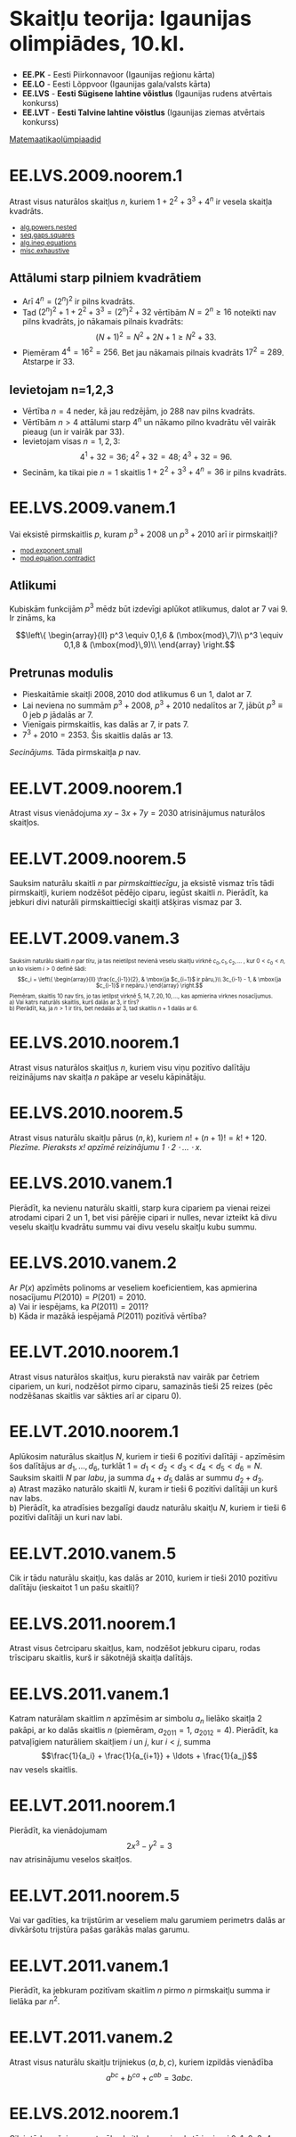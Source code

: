 # &nbsp;

<h1 style="font-size:28pt">Skaitļu teorija: Igaunijas olimpiādes, 10.kl.</h1>

* **EE.PK** - Eesti Piirkonnavoor (Igaunijas reģionu kārta)
* **EE.LO** - Eesti Lõppvoor (Igaunijas gala/valsts kārta)
* <blue>**EE.LVS** - **Eesti Sügisene lahtine võistlus** (Igaunijas rudens atvērtais konkurss)</blue>
* <blue>**EE.LVT** - **Eesti Talvine lahtine võistlus** (Igaunijas ziemas atvērtais konkurss)</blue>

[Matemaatikaolümpiaadid ](http://www.math.olympiaadid.ut.ee/html/index.php)




# <lo-sample/> EE.LVS.2009.noorem.1

Atrast visus naturālos skaitļus $n$, kuriem 
$1 + 2^2 + 3^3 + 4^n$
ir vesela skaitļa kvadrāts.

<!--
Найти все положительные целые числа $n$, при которых 
$1 + 2^2 + 3^3 + 4^n$
является квадратом некоторого целого числа.
-->

<small>

* [alg.powers.nested](#)
* [seq.gaps.squares](#)
* [alg.ineq.equations](#)
* [misc.exhaustive](#)

</small>

## Attālumi starp pilniem kvadrātiem

* Arī $4^n = (2^n)^2$ ir pilns kvadrāts. 
* Tad $(2^n)^2 + 1 + 2^2 + 3^3 = (2^n)^2 +32$ vērtībām
$N = 2^n \geq 16$ noteikti nav pilns kvadrāts, jo nākamais
pilnais kvadrāts:
$$(N+1)^2 = N^2 + 2N+ 1 \geq N^2 + 33.$$
* Piemēram $4^4 = 16^2 = 256$. Bet jau nākamais 
pilnais kvadrāts $17^2 = 289$. Atstarpe ir $33$. 

## Ievietojam n=1,2,3

* Vērtība $n=4$ neder, kā jau redzējām, jo $288$ nav pilns kvadrāts.
* Vērtībām $n>4$ attālumi starp $4^n$ un nākamo pilno kvadrātu 
vēl vairāk pieaug (un ir vairāk par $33$). 
* Ievietojam visas $n=1,2,3$:
$$4^1 + 32 = 36;\;4^2 + 32 = 48;\;4^3 + 32 = 96.$$
* Secinām, ka tikai pie $n=1$ skaitlis $1 + 2^2 + 3^3 + 4^n = 36$ 
ir pilns kvadrāts.




# <lo-sample/> EE.LVS.2009.vanem.1

Vai eksistē pirmskaitlis $p$, kuram
$p^3 + 2008$ un $p^3 + 2010$ arī
ir pirmskaitļi?

<!--
Найдётся ли простое число $p$, при котором 
$p^3 + 2008$ и $p^3 + 2010$ также
являются простыми числами?
-->

<small>

* [mod.exponent.small](#)
* [mod.equation.contradict](#)

</small>

## Atlikumi

Kubiskām funkcijām $p^3$ mēdz būt izdevīgi aplūkot 
atlikumus, dalot ar $7$ vai $9$. Ir zināms, ka 

$$\left\{ \begin{array}{ll}
p^3 \equiv 0,1,6 & (\mbox{mod}\,7)\\
p^3 \equiv 0,1,8 & (\mbox{mod}\,9)\\
\end{array} \right.$$

## Pretrunas modulis

* Pieskaitāmie skaitļi $2008, 2010$ dod atlikumus $6$ un $1$, 
dalot ar $7$. 
* Lai neviena no summām $p^3 + 2008$, $p^3 + 2010$ nedalītos ar $7$, 
jābūt $p^3 \equiv 0$ jeb $p$ jādalās ar $7$. 
* Vienīgais pirmskaitlis, kas dalās ar $7$, ir pats $7$. 
* $7^3 + 2010 = 2353$. Šis skaitlis dalās ar $13$. 

*Secinājums.* Tāda pirmskaitļa $p$ nav.



# <lo-sample/> EE.LVT.2009.noorem.1

Atrast visus vienādojuma $xy-3x+7y = 2030$ atrisinājumus 
naturālos skaitļos.

<!--
Найти все решения уравнения $xy-3x+7y = 2030$ в положительных целых
числах.
-->



# <lo-sample/> EE.LVT.2009.noorem.5

Sauksim naturālu skaitli $n$ par *pirmskaittiecīgu*, ja 
eksistē vismaz trīs tādi pirmskaitļi, kuriem nodzēšot pēdējo 
ciparu, iegūst skaitli $n$. Pierādīt, ka jebkuri 
divi naturāli pirmskaittiecīgi skaitļi atšķiras vismaz par $3$. 

<!--
Назовём положительное целое число n простолюбивым, если найдутся
по крайней мере три таких простых числа, при стирании последней 
цифры которых получается число n. Доказать, что любые два простолюбивых
положительных целых числа различаются по крайней мере на $3$.
-->


# <lo-sample/> EE.LVT.2009.vanem.3

<div style="font-size:70%">

Sauksim naturālu skaitli $n$ par *tīru*, ja tas neietilpst nevienā
veselu skaitļu virknē
$c_0, c_1, c_2, \ldots$ , kur $0 < c_0 < n$,
un ko visiem $i > 0$ definē šādi:
$$c_i = \left\{
\begin{array}{ll}
\frac{c_{i-1}}{2}, & \mbox{ja $c_{i−1}$ ir pāru,}\\
3c_{i-1} - 1, & \mbox{ja $c_{i-1}$ ir nepāru.}
\end{array} \right.$$
Piemēram, skaitlis $10$ nav tīrs, jo tas ietilpst virknē 
$5, 14, 7, 20, 10, \ldots$, kas apmierina virknes nosacījumus.  
a) Vai katrs naturāls skaitlis, kurš dalās ar $3$, ir tīrs?  
b) Pierādīt, ka, ja $n > 1$ ir tīrs, bet nedalās ar $3$, tad
skaitlis $n + 1$ dalās ar $6$.

</div>

<!--
Назовём положительное целое число $n$ чистым, если оно не содержится
ни в какой последовательности целых чисел 
$c_0, c_1, c_2, \ldots$ , где $0 < c_0 < n$,
и при каждом $i > 0$
$$c_i = \left\{ 
\begin{array}{ll}
\frac{c_{i-1}}{2}, & \mbox{если $c_{i−1}$ чётно,} \\
$3c_{i-1} - 1, & \mbox{если $c_{i-1}$ нечётно.}
\end{array} \right.$$
Например, число $10$ не является чистым, так как оно содержится в последовательности 
$5, 14, 7, 20, 10, \ldots$, удовлетворяющей условиям задачи.  
а) Является ли каждое делящееся на $3$ положительное целое число чистым?  
б) Доказать, что если целое число $n > 1$ чистое, но не делится на $3$, то
число $n + 1$ делится на $6$.
-->






## 





# <lo-sample/> EE.LVS.2010.noorem.1

Atrast visus naturālos skaitļus $n$, kuriem 
visu viņu pozitīvo dalītāju reizinājums nav skaitļa $n$
pakāpe ar veselu kāpinātāju. 

<!--
Найти все положительные целые числа $n$, 
произведение всех положительных делителей которых не 
является степенью числа $n$ с целочисленным
показателем.
-->


# <lo-sample/> EE.LVS.2010.noorem.5

Atrast visus naturālu skaitļu pārus $(n,k)$, kuriem
$n! + (n + 1)! = k! + 120$.  
*Piezīme. Pieraksts $x!$ apzīmē reizinājumu $1 \cdot 2 \cdot \ldots \cdot x$.*

<!--
Найти все пары положительных целых чисел $(n, k)$, при которых
$n! + (n + 1)! = k! + 120$.  
Замечание. Запись $x!$ обозначает произведение $1 \cdot 2 \cdot \ldots \cdot x$.
-->



# <lo-sample/> EE.LVS.2010.vanem.1

Pierādīt, ka nevienu naturālu skaitli, starp kura cipariem pa 
vienai reizei atrodami cipari $2$ un $1$, bet visi pārējie cipari ir
nulles, nevar izteikt kā divu veselu skaitļu kvadrātu summu 
vai divu veselu skaitļu kubu summu. 

<!--
Доказать, что ни одно натуральное число, среди цифр которого 
встречаются по одному разу $2$ и $1$, а остальные все цифры нули, 
нельзя представить в виду суммы квадратов или суммы кубов двух целых чисел.
-->




# <lo-sample/> EE.LVS.2010.vanem.2

Ar $P(x)$ apzīmēts polinoms ar veseliem koeficientiem, 
kas apmierina nosacījumu $P(2010) = P(201) = 2010$.  
a) Vai ir iespējams, ka $P(2011) = 2011$?  
b) Kāda ir mazākā iespējamā $P(2011)$ pozitīvā vērtība?

<!--
Пусть $P(x)$ –– многочлен с целочисленными коэффициентами, 
удовлетворяющий условию $P(2010) = P(201) = 2010$.  
а) Возможно ли, что $P(2011) = 2011$?  
б) Каково наименьшее возможное положительное значение $P(2011)$?
-->



# <lo-sample/> EE.LVT.2010.noorem.1

Atrast visus naturālos skaitļus, kuru pierakstā nav vairāk par četriem
cipariem, un kuri, nodzēšot pirmo ciparu, samazinās tieši $25$ reizes
(pēc nodzēšanas skaitlis var sākties arī ar ciparu $0$). 


<!--
Найти все не более чем четырёхзначные положительные целые числа, 
которые при стирании первой цифры уменьшаются ровно в 25 раз 
(оставшееся число может начинаться и на цифру 0).
-->



# <lo-sample/> EE.LVT.2010.noorem.1

Aplūkosim naturālus skaitļus $N$, kuriem ir tieši $6$ 
pozitīvi dalītāji - apzīmēsim šos dalītājus ar 
$d_1,\ldots,d_6$, turklāt
$1 = d_1 <d_2 <d_3 <d_4 <d_5 <d_6 = N$. 
Sauksim skaitli $N$ par *labu*, ja summa
$d_4 + d_5$ dalās ar summu $d_2 + d_3$.  
a) Atrast mazāko naturālo skaitli $N$, kuram ir tieši
$6$ pozitīvi dalītāji un kurš nav labs.  
b) Pierādīt, ka atradīsies bezgalīgi daudz naturālu skaitļu
$N$, kuriem ir tieši $6$ pozitīvi dalītāji un kuri nav labi.

<!--
Рассмотрим положительные целые числа $N$, у которых ровно 
$6$ положительных делителей − обозначим эти делители через 
$d_1,\ldots,d_6$, причём
$1 = d_1 <d_2 <d_3 <d_4 <d_5 <d_6 = N$. 
Назовём число $N$ хорошим, если сумма
$d_4 + d_5$ делится на сумму $d_2 + d_3$.  
а) Найти наименьшее положительное целое число $N$, у которого ровно
$6$ положительных делителей и которое не является хорошим.  
б) Доказать, что найдётся бесконечно много положительных 
целых чисел $N$, у которых ровно $6$ положительных делителей и которые не
являются хорошими.
-->




# <lo-sample/> EE.LVT.2010.vanem.5

Cik ir tādu naturālu skaitļu, kas dalās ar $2010$, kuriem ir 
tieši $2010$ pozitīvu dalītāju (ieskaitot $1$ un pašu skaitli)? 

<!--
Сколько найдётся таких положительных целых чисел, делящихся на $2010$,
у которых ровно $2010$ положительных делителей (включая $1$ и само это
число)?
-->






# <lo-sample/> EE.LVS.2011.noorem.1

Atrast visus četrciparu skaitļus, kam, nodzēšot
jebkuru ciparu, rodas trīsciparu skaitlis, kurš ir 
sākotnējā skaitļa dalītājs. 

<!--
Найти все четырёхзначные числа, при стирании любой 
цифры которых получается трёхзначное число, 
являющееся делителем изначального числа.
-->



# <lo-sample/> EE.LVS.2011.vanem.1

Katram naturālam skaitlim $n$ apzīmēsim ar simbolu 
$a_n$ lielāko skaitļa $2$ pakāpi, ar ko dalās skaitlis $n$
(piemēram, $a_{2011} = 1$,
$a_{2012} = 4$). Pierādīt, ka patvaļīgiem naturāliem skaitļiem
$i$ un $j$, kur $i < j$, summa
$$\frac{1}{a_i} + \frac{1}{a_{i+1}} + \ldots + \frac{1}{a_j}$$
nav vesels skaitlis.

<!--
Для каждого положительного числа $n$ обозначим символом 
$a_n$ наибольшую степень числа $2$, на которую делится 
число $n$ (например, $a_{2011} = 1$,
$a_{2012} = 4$). Доказать, что для произвольных положительных 
целых чисел $i$ и $j$ , где $i < j$, сумма
$$\frac{1}{a_i} + \frac{1}{a_{i+1}} + \ldots + \frac{1}{a_j}$$
не является целым числом.
-->



# <lo-sample/> EE.LVT.2011.noorem.1

Pierādīt, ka vienādojumam
$$2x^3 − y^2 = 3$$
nav atrisinājumu veselos skaitļos.

<!--
Доказать, что уравнение
$$2x^3 − y^2 = 3$$
не имеет целочисленных решений.
-->



# <lo-sample/> EE.LVT.2011.noorem.5

Vai var gadīties, ka trijstūrim ar veseliem malu garumiem
perimetrs dalās ar divkāršotu trijstūra pašas garākās malas garumu. 

<!--
Может ли быть так, что периметр треугольника 
с целочисленными длинами сторон делится на удвоенную длину 
самой длинной стороны этого треугольника?
-->



# <lo-sample/> EE.LVT.2011.vanem.1

Pierādīt, ka jebkuram pozitīvam skaitlim $n$ pirmo $n$ 
pirmskaitļu summa ir lielāka par $n^2$. 

<!--
Доказать, что при любом положительном целом числе n сумма первых n
простых чисел больше, чем n^2.
-->



# <lo-sample/> EE.LVT.2011.vanem.2

Atrast visus naturālu skaitļu trijniekus $(a,b,c)$, 
kuriem izpildās vienādība
$$a^{bc} + b^{ca} + c^{ab} = 3abc.$$

<!--
Найти все тройки положительных целых чисел $(a,b,c)$, 
при которых выполняется равенство
$$a^{bc} + b^{ca} + c^{ab} = 3abc.$$
-->





# <lo-sample/> EE.LVS.2012.noorem.1

Cik ir tādu sešciparu naturālu skaitļu, kuru pierakstā ir 
cipari $0$, $1$, $2$, $3$, $4$ un $5$ katrs vienu reizi un 
kuri dalās ar katru savu ciparu, kas nav nulle.

<!--
Сколько всего таких шестизначных натуральных чисел, в записи которых
присутствуют цифры 0, 1, 2, 3, 4 и 5 каждая по одному разу, и которые
делятся на каждую свою цифру, отличную от нуля?
-->



# <lo-sample/> EE.LVS.2012.noorem.2

No nulles atšķirīgi veseli skaitļi $a$, $b$ un $c$ apmierina nosacījumu
$\frac{1}{a}+\frac{1}{b}+\frac{1}{c}=0$.
Pierādīt, ka star skaitļiem $a$, $b$, $c$ var atrast divus tādus
skaitļus, kuriem ir kopīgs dalītājs, kas lielāks par $1$.



<!--
Отличные от нуля целые числа $a$, $b$ и $c$ удовлетворяют условию
$\frac{1}{a}+\frac{1}{b}+\frac{1}{c}=0$.
Доказать, что среди чисел $a$, $b$, $c$ можно найти два таких числа, 
у которых найдётся общий делитель, который больше числа $1$.
-->




# <lo-sample/> EE.LVS.2012.noorem.3

Skolotājs pateica Jüri divus veselus skaitļus $a$ un $b$, kas nav nulles, 
turklāt $b$ dalās ar $a$. Jüri ir jāatrod tādu nenulles veselu 
skaitli $c$, ka $c$ dalās ar $b$, un visi kvadrātvienādojuma
$ax^2+bx+c=0$ atrisinājumi ir veseli skaitļi. Vai Jüri vienmēr 
var atrisināt šo uzdevumu?

<!--
Учитель сказал Юре два отличных от нуля целых числа $a$ и $b$, причём
$b$ делится на $a$. Юра должен найти такое отличное от нуля целое число
$c$, что $c$ делилось бы на $b$, и чтобы все решения квадратного уравнения
$ax^2+bx+c=0$ являлись целыми числами. Всегда ли у Юры есть 
возможность верно решить это задание?
-->



# <lo-sample/> EE.LVS.2012.vanem.1

Atrast visus naturālos skaitļus, kuri ir tieši $2013$ reizes lielāki 
par savu ciparu summu. 

<!--
Найти все положительные целые числа, которые ровно в $2013$ раз больше
суммы своих цифр.
-->



# <lo-sample/> EE.LVS.2012.vanem.2

Atrast visus atlikumus, kurus, dalot ar $6$, dod vesels
skaitlis $n$, kurš kādam veselam $m$ apmierina vienādību 
$n^3 = m^2 + m + 1$.

<!--
Найти все остатки, которые при делении на число $6$ может 
дать целое число $n$, которое для некоторого 
целого числа $m$ удовлетворяет равенству
$n^3 = m^2 + m + 1$.
-->



# <lo-sample/> EE.LVS.2012.vanem.3

Pierādīt, ka $(2n)! < n^{2n}$
katram veselam skaitlim $n \geq 3$.
*Piezīme. Par naturāla skaitļa $x$ faktoriālu $x!$ 
sauc reizinājumu $1\cdot{}2\cdot\ldots\cdot{}x$.*

<!--
Доказать, что $(2n)! < n^{2n}$
для каждого целого числа $n \geq 3$.
*Замечание. Факториалом $x!$ положительного целого числа $x$ называется
произведение $1\cdot{}2\cdot\ldots\cdot{}x$.*
-->



# <lo-sample/> EE.LVT.2012.noorem.1

Kärt uzraksta uz tāfeles daļas $\frac{1}{2}$
un $\frac{1}{3}$, bet Märt uzraksta uz papīra $10$ 
naturālus skaitļus pēc savas izvēles, turklāt tos nerāda Kärt'am.
Pēc tam Kärt sāk pa vienai rakstīt klāt jaunas daļas
sekojošā veidā: katrā solī viņš izvēlas kādas uz tāfeles jau 
esošas daļas $\frac{a}{b}$ un $\frac{c}{d}$, 
un pievieno uz tāfeles daļu $\frac{a + c}{b + d}$ saīsinātā veidā.
(Piemēram, ja Kärt izvēlējās daļas
$\frac{1}{3}$ un $\frac{3}{5}$, tad viņš pievienos tām
daļu $\frac{1}{2}$, jo
$\frac{1 + 3}{3 + 5} = \frac{4}{8} = \frac{1}{2}$.)
Vai vienmēr Kärt spēs izvēlēties daļas tā, lai pēc kaut kāda soļu skaita
uz tāfeles parādītos daļa, kuras saucējs ir savstarpējs pirmskaitlis ar
visiem Märt uzrakstītajiem skaitļiem?

<!--
Карен записывает на доске дроби $\frac{1}{2}$
и $\frac{1}{3}$, а Маша записывает на бумаге
$10$ положительных целых чисел по своему выбору, причём Карену она их
не показывает. Затем Карен начинает по одной добавлять дроби на доску следующим образом: на каждом шагу он выбирает какие-то две уже
имеющиеся на доске дроби $\frac{a}{b}$ и $\frac{c}{d}$
и записывает на доску дробь $\frac{a + c}{b + d}$
в несократимом виде. (Например: если Карен выбрал дроби 
$\frac{1}{3}$ и $\frac{3}{5}$, то он
дописывает дробь $\frac{1}{2}$, потому что
$\frac{1 + 3}{3 + 5} = \frac{4}{8} = \frac{1}{2}$.)
Всегда ли Карен сможет выбрать дроби так, что после некоторого числа
шагов он запишет на доске дробь, знаменатель которой окажется взаимно
простым со всеми числами, записанными Машей?
-->



# <lo-sample/> EE.LVT.2012.noorem.5

Atrast visus tos veselu skaitļu pārus $(a, b)$, kuriem
$(a + 1)(b − 1) = a^2b^2$.

<!--
Найти все такие пары целых чисел $(a, b)$, что 
$(a + 1)(b − 1) = a^2b^2$.
-->



# <lo-sample/> EE.LVT.2012.vanem.1

Ar $a$ un $b$ apzīmējam tādus naturālus skaitļus, ka $b$ dalās ar $a$, bet
pierakstot skaitļus $a$ un $b$ vienu aiz otra šajā secībā, 
iegūsim skaitli 
$(a + b)^2$. Pierādīt, ka $\frac{b}{a}=6$.

<!--
Пусть $a$ и $b$ такие положительные целые числа, что $b$ делится на $a$, а
записывая числа $a$ и $b$ друг за другом в этом порядке, получим число
$(a + b)^2$. Доказать, что $\frac{b}{a}=6$.
-->



# <lo-sample/> EE.LVT.2012.vanem.2

Ar $x$ un $y$ ir dažādi naturāli skaitļi. Pierādīt, ka 
$$\frac{x^2 + 4xy + y^2}{x^3 − y^3}$$
nav vesels skaitlis.

<!--
Пусть $x$ и $y$ различные положительные целые числа. Доказать, что
$$\frac{x^2 + 4xy + y^2}{x^3 − y^3}$$
не является целым числом
-->



# <lo-sample/> EE.LVT.2012.vanem.5

Atrast visas funkcijas $f$, kas definēta naturāliem skaitļiem
un pieņem naturālas vērtības, kas apmierina nosacījumu: 
Katriem naturāliem skaitļiem $k$ un
$a_1,\ldots,a_k$ skaitlis $f(a_1)+\ldots+f(a_k)$ dalās
ar skaitli $a_1 + \ldots + a_k$.

<!--
Найти все такие функции $f$ из множества положительных целых чисел в
это же самое множество, которые удовлетворяют условию: 
при любых положительных целых числах $k$ и 
$a_1,\ldots,a_k$ число $f(a_1)+\ldots+f(a_k)$ делится
на число $a_1 + \ldots + a_k$.
-->








# <lo-sample/> EE.LVS.2013.noorem.1

Volli grib no naturāliem skaitļiem
$1, 2, 3, \ldots, 100$ izvēlēties $x$ skaitļus tā, 
lai tieši četri no tiem dalītos ar $4$, tieši 
četri dalītos ar $5$ un tieši trīs skaitļi dalītos ar $6$. 
Atrast mazāko skaitļa $x$ vērtību. 

<!--
Витя желает выбрать среди натуральных чисел 
$1, 2, 3, \ldots, 100$ всего $x$ чисел так, 
чтобы ровно четыре из них делились на число $4$, 
ровно четыре из них делились на число $5$ и ровно 
три из них делились на число $6$. Найти
наименьшее возможное значение числа $x$.
-->





# <lo-sample/> EE.LVS.2013.noorem.2

Vienādiem burtiem atbilst vienādi cipari, 
bet dažādiem burtiem - dažādi cipari. 
Atrast visus veidus, kā aizstāt burtus ar cipariem tā, 
lai darbība izrādītos pareiza.

![Saskaitīšana stabiņā](EE.LVS.2013.noorem.2.png)

<!--
Одинаковым буквам соответствуют одинаковые цифры, 
а различным буквам − различные цифры. 
Найти все возможные способы замены букв цифрами так, 
чтобы данное действие было верным.
-->



# <lo-sample/> EE.LVS.2013.noorem.3

Doti naturāli skaitļi $a, b, c$, 
to lielākais kopīgais dalītājs ir $1$. 
Zināms, ka skaitļi $a+2b$ un $a^2 − b^2$
dalās ar $c$.
Pierādīt, ka arī $a-b$ dalās ar $c$.

<!--
Даны положительные целые числа $a, b, c$, 
наибольший общий делитель которых равен 1. 
Известно, что числа $a+2b$ и $a^2 − b^2$
делятся на число $c$.
Доказать, что на число $c$ делится также число $a − b$.
-->



# <lo-sample/> EE.LVS.2013.vanem.1

Atrast veselo daļu skaitlim 
$$A = \sqrt{2013 + \sqrt{2012 + \sqrt{2011 + \ldots \sqrt{2 +\sqrt{1}}}}}.$$
*Piezīme:* Par skaitļa $x$ veselo daļu sauc lielāko veselo skaitli, 
kurš nepārsniedz $x$.


<!--
Найти целую часть числа 
$$A = \sqrt{2013 + \sqrt{2012 + \sqrt{2011 + \ldots \sqrt{2 +\sqrt{1}}}}}.$$
Замечание: целой частью числа называется наибольшее 
целое число, которое не превышает данное число.
-->



# <lo-sample/> EE.LVS.2013.vanem.2

Atrast visus naturālos skaitļus $n$, kuriem atradīsies tādi 
pirmskaitļi $p$ un $q$, ka 
$$p(p + 1) + q(q + 1) = n(n + 1).$$


<!--
Найти все натуральные числа $n$, при которых найдутся такие простые
числа $p$ и $q$, что
$$p(p + 1) + q(q + 1) = n(n + 1).$$
-->



# <lo-sample/> EE.LVT.2013.noorem.1

Sauksim naturālu skaitli par *interesantu*, ja 
skaitlis, kuru veido jebkuri divi
blakusesoši cipari šajā skaitlī, dalās ar $19$ vai ar $21$. 
Piemēram, skaitlis $7638$ ir interesants, jo $76$ ir 
daudzkārtnis skaitlim $19$, 
$63$ ir daudzkārtnis skaitlim $21$, 
$38$ ir daudzkārtnis skaitlim $19$. 
Cik pavisam ir interesantu skaitļu, kuru 
pierakstā ir $2013$-cipari.

<!--
Назовём натуральное число интересным, если число, 
состоящее из любых двух рядом стоящих цифр этого числа, 
является кратным числу $19$ или числу $21$. 
Например, число $7638$ интересное, так как $76$ кратно числу 
$19$, $63$ кратно числу $21$, а $38$ кратно числу $19$. 
Сколько всего существует $2013$-значных интересных чисел?
-->



# <lo-sample/> EE.LVT.2013.noorem.3

Par naturāla skaitļa $n$ *nepāra daļu* sauksim lielāko 
nepāra naturālo skaitli, ar kuru dalās $n$.
Vai atradīsies tāds nepāru naturāls skaitlis, kuru 
nevar izteikt kā divu pēc kārtas sekojošu naturālu 
skaitļu nepāru daļu reizinājumu.

<!--
Нечётной частью положительного целого числа n назовём наибольшее
нечётное положительное целое число, на которое число n делится.
Найдётся ли такое нечётное положительное целое число, 
которое невозможно представить в виде произведения нечётных частей 
двух последовательных положительных целых чисел?
-->



# <lo-sample/> EE.LVT.2013.vanem.1

Atrast visus tos pozitīvu racionālu skaitļu pārus, 
kuriem pārī ietilpstošo skaitļu summa ir vesels skaitlis, 
un arī šo skaitļu apgriezto lielumu summa ir vesels skaitlis. 


<!--
Найти все такие пары положительных рациональных чисел, при которых
сумма входящих в пару чисел является целым числом, 
а также сумма обратных им чисел является целым числом.
-->



# <lo-sample/> EE.LVT.2013.vanem.5

a) Vai atradīsies tāds vesels skaitlis $c$ un polinoms $P(x)$ 
ar veseliem koeficientiem, kam $P(c) \neq c$, bet $P(P(c)) = c$?  
b) Vai atradīsies tāds vesels skaitlis $c$ un polinoms $P(x)$ 
ar veseliem koeficientiem, kam $P(c) \neq c$ un $P(P(c)) \neq c$, 
bet $P(P(P(c))) = c$?  
*Piezīme:* Par polinomu ar veseliem koeficientiem sauc
no $x$ atkarīgu izteiksmi
$P(x) = a_0 + a_1x + a_2x^2 +\ldots+ a_n x^n$,
kur $n$ − naturāls skaitlis un $a_0,a_1,a_2,\ldots,a_n$ - veseli skaitļi.

<!--
a) Найдётся ли такое целое число $c$ и многочлен $P(x)$ с целочисленными
коэффициентами, при которых $P(c) \neq c$, но $P(P(c)) = c$?  
b) Найдётся ли такое целое число c и многочлен $P(x)$ с целочисленными
коэффициентами, при которых $P(c) \neq c$ и $P(P(c)) \neq c$, 
но $P(P(P(c))) = c$?  
*Замечание:* многочленом с целочисленными коэффициентами называется
зависящее от переменной $x$ выражение 
$P(x) = a_0 + a_1x + a_2x^2 +\ldots+ a_n x^n$,
где $n$ − натуральное число и $a_0,a_1,a_2,\ldots,a_n$ − целые числа.
-->








# <lo-sample/> EE.LVS.2014.noorem.1

Atrast tādu vismazāko naturālo $n$, kuram katrs no cipariem 
no $0$ līdz $9$ būtu decimālpierakstā kaut vienam no 
sešiem pēc kārtas sekojošiem skaitļiem
$n+1$, $n+2$, $n+3$, $n+4$, $n+5$ 
un $n+6$.

<!--
Найти такое наименьшее натуральное число $n$, при котором каждая из
цифр от $0$ до $9$ присутствовала бы в записи хотя бы одного 
из шести последовательных чисел $n+1$, $n+2$, $n+3$, $n+4$, $n+5$ 
и $n+6$.
-->



# <lo-sample/> EE.LVS.2014.noorem.3

Vispirms uz lapiņas uzraksta skaitli $1$. 
Katrā solī zem pēdējā uzrakstītā skaitļa uzraksta 
vai nu skaitli, kurš par to tieši divreiz lielāks, 
vai arī skaitli, kuru iegūst pēdējā uzrakstītajā skaitlī 
mainot vietām ciparus (ņemot vērā, ka skaitļi 
nevar sākties ar ciparu $0$). Vai var gadīties, ka 
pēc galīga skaita šādu soļu uz lapiņas būs uzrakstīts  
a) skaitlis $1000000000$?  
b) skaitlis $9876543210$?

<!--
Сначала на листок бумаги записывают число 1. 
Каждым шагом под последним записанным числом записывают 
либо число, которое ровно в два
раза больше этого числа, либо число, полученное 
перестановкой цифр записанного последним числа 
(учитывая, что числа не могут начинаться с
цифры 0). Возможно ли после конечного числа таких шагов записать на
этом листке бумаги  
а) число $1000000000$?  
б) число $9876543210$?
-->



# <lo-sample/> EE.LVS.2014.noorem.4

Kurš no skaitļiem lielāks: $2^{2014}$ vai
$3^{303} \cdot 4^{404} \cdot 5^{505}$?

<!--
Какое из чисел больше, $2^{2014}$ или 
$3^303 \cdot 4^{404} \cdot 5^{505}$?
-->



# <lo-sample/> EE.LVS.2014.vanem.1

Atrast visus tos naturālos skaitļus $n$, kuriem 
vienādojumam 
$(x^2+y^2)^n = (xy)^{2014}$ 
ir atrisinājums naturālos skaitļos.


<!--
Найти все такие положительные целые числа $n$, 
при которых уравнение
$(x^2+y^2)^n = (xy)^{2014}$ имеет решение в положительных целых числах.
-->



# <lo-sample/> EE.LVT.2014.noorem.1

Pēc kārtas sekojoši naturāli skaitļi, sākot
ar $1$, sadalīti grupās pa desmit tā, ka 
1.grupā atrodas skaitļi no $1$
līdz $10$, 2.grupā skaitļi no $11$ līdz $20$, 
3.grupā skaitļi no $21$ līdz $30$ utt.
Vai eksistē tāds vesels pozitīvs skaitlis, ka,
skaitli saskaitot ar viņa grupas numuru, iegūst 
$2014$?

<!--
Последовательные положительные целые числа, 
начиная с числа $1$, разбиты на группы по десять так, 
что в 1-ой группе находятся числа от $1$
до $10$, во 2-ой от $11$ до $20$, в 3-ой от $21$ до $30$ и т. д. 
Существует ли такое
положительное целое число, что сумма его 
самого с номером его группы равна $2014$?
-->



# <lo-sample/> EE.LVT.2014.noorem.2

Ar $d_n$ apzīmējam skaitli vai skaitļa daļu, 
ko veido $n$ pēc kārtas sekojoši cipari $d$. 
Piemēram, pieraksts $4_3$ apzīmē skaitli $444$, bet $1_25_38_29_1$
apzīmē skaitli $11555889$. Zināms, ka ir spēkā vienādība
$3_a2_b5_c + 2_c5_a3_b = 5_38_17_d5_28_3$, 
kur $a$, $b$, $c$ un $d$ ir kaut kādi pozitīvi 
veseli skaitļi. Atrast $a$, $b$, $c$ un $d$.

<!--
Пусть $d_n$ обозначает число или часть числа, 
состоящюю из $n$ последовательных цифр $d$. 
Например, запись $4_3$ обозначает число $444$, а $1_25_38_29_1$
обозначает число $11555889$. Известно, что имеет место равенство
$3_a2_b5_c + 2_c5_a3_b = 5_38_17_d5_28_3$, 
где $a$, $b$, $c$ и $d$ какие-то положительные
целые числа. Найти числа $a$, $b$, $c$ и $d$.
-->



# <lo-sample/> EE.LVT.2014.noorem.3

Pierādīt, ka patvaļīgu naturālu skaitļu $n$ un $m$
mazākā kopīgā dalāmā kvadrāts dalās ar to 
reizināmumu $nm$, bet 
$nm$ savukārt dalās ar skaitļu $n$ un $m$ 
lielākā kopīgā dalītāja kvadrātu. 

<!--
Доказать, что квадрат наименьшего общего 
кратного произвольных положительных целых 
чисел $n$ и $m$ делится на их произведение $nm$, а $nm$ в
свою очередь делится на квадрат 
наибольшего общего делителя чисел $n$ и $m$.
-->



# <lo-sample/> EE.LVT.2014.vanem.1

Vai eksistē tāds vesels skaitlis $x$, ka 
$2 \leq x \leq m-1$, un $x^2 - x$ dalās ar $m$, ka  
a) $m = 2014$;  
b) $m = 2015$?

<!--
Существует ли такое целое число $x$, что $2 \leq x \leq m-1$, и 
$x^2 − x$ делится на $m$, если  
а) $m = 2014$;  
б) $m = 2015$?
-->




# <lo-sample/> EE.LVT.2014.vanem.3

Atrast visus tos četrciparu naturālos skaitļus, kuru
dalījums ar savu ciparu summu ir mazākais iespējamais. 

<!--
Найти все такие четырёхзначные натуральные числа, результат деления
которых на сумму своих цифр будет наименьшим возможным.
-->










# <lo-sample/> EE.LVS.2015.noorem.1

Skaitlī 
$$0,123456789101112\;\ldots\;998999$$
pēc komata ir visi pozitīvie skaitļi no $1$ līdz $999$.
Atrast šī skaitļa $2015$-to ciparu pēc komata.


<!--
В числе
$$0,123456789101112\;\ldots\;998999$$
после запятой идут подряд все положительные целые числа от $1$ до $999$.
Найти $2015$-ую после запятой цифру этого числа.
-->



# <lo-sample/> EE.LVS.2015.noorem.2

Nosauksim naturālu skaitli $n$ par interesantu, ja eksistē 
naturāls skaitlis $m$ un naturāli skaitļi $a$ un $b$, kas
mazāki par $m$, kuriem $\frac{m^2}{ab}=n$. Piemēram, skaitlis $10$ ir interesants, 
jo $\frac{20^2}{4\cdot{}10}=10$.  
Atrast vismazāko interesanto skaitli.

<!--
Назовём положительное целое число $n$ интересным, если существуют 
положительное целое число $m$ и положительные целые числа $a$ и $b$ меньшие
чем $m$, при которых $\frac{m^2}{ab}=n$. Например, число $10$ интересное, так как
$\frac{20^2}{4\cdot{}10}=10$.  
Найти наименьшее интересное число.
-->



# <lo-sample/> EE.LVS.2015.noorem.3

Katrā no trim gadījumiem, noskaidrot, vai 
eksistē divciparu skaitlis $n$, kurš nebeidzas ar nulli un apmierina attiecīgo nosacījumu:  
a) visi skaitļi, ko iegūst, ievietojot vienu vai dažas nulles starp tā cipariem, 
dalās ar sākotnējo skaitli.  
b) neviens skaitlis, ko iegūst, ievietojot vienu vai dažas nulles starp tā cipariem, 
nedalās ar sākotnējo skaitli.  
c) daži no skaitļiem, ko iegūst, ievietojot vienu vai dažas nulles starp tā cipariem, 
dalās, bet daži nedalās ar sākotnējo skaitli.

<!--
Существует ли не оканчивающееся на нуль двузначное число n такое, что  
а) все числа, получаемые при добавлении одного или нескольких нулей
между его цифрами, делятся на него?  
б) ни одно число, получаемое при добавлении одного или нескольких
нулей между его цифрами, не делится на него?  
в) какие-то из чисел, получаемых при добавлении одного или нескольких 
нулей между его цифрами, делятся, а какие-то не делятся на него?
-->



# <lo-sample/> EE.LVS.2015.noorem.6

Cik ir piecciparu skaitļu, kas dalās ar $8$ un nesatur savā pierakstā ciparu nulle?

<!--
Сколько пятизначных делящихся на 8 чисел не имеют в своей записи цифры нуль?
-->




# <lo-sample/> EE.LVS.2015.vanem.1

a) Atrast lielāko skaitli, kurš ir četru dažādu divciparu skaitļu lielākais kopīgais dalītājs.  
b) Atrast lielāko skaitli, kurš ir četru dažādu divciparu skaitļu mazākais kopīgais dalāmais.

<!--
а) Найти наибольшее число, являющееся наибольшим общим делителем
каких-то четырёх различных двузначных чисел.  
б) Найти наибольшее число, являющееся наименьшим общим кратным
каких-то четырёх различных двузначных чисел.
-->



# <lo-sample/> EE.LVS.2015.vanem.3

Dots naturāls skaitlis $n$, kam gan $n+1$, $n+3$, $n+7$ un $n+9$, gan arī
$n+31$, $n+33$, $n+37$ un $n+39$ - ir pirmskaitļi. Atrast atlikumu, dalot
skaitli $n$ ar $210$.

<!--
Дано натуральное число $n$ такое, что как $n+1$, $n+3$, $n+7$ и $n+9$, так и
$n+31$, $n+33$, $n+37$ и $n+39$ − простые числа. Найти остаток от деления
числа $n$ на $210$.
-->



# <lo-sample/> EE.LVT.2015.noorem.1

Kertu pieder viens cipars $4$ un cik patīk daudz ciparu $3$. 
Izvietojot šos ciparus kaut kādā secībā, Kertu nolēma izveidot skaitli, 
kurš dalītos ar iespējami daudziem skaitļiem no $1$ līdz $9$. 
Kāds ir mazākais šāds skaitlis, kuru viņa var izveidot, ja  
a) Kertu aplūko tikai tos skaitļus, kas satur abus ciparus?  
b) Skaitļiem nav noteikti jāsatur abi cipari?

<!--
У Карины есть одна цифра $4$ и сколько угодно цифр $3$. Располагая эти
цифры одну за другой, Карина решила составить число, 
которое бы делилось на как можно больше чисел от $1$ до $9$. 
Каково наименьшее такое число, если
а) Карина учитывает только те числа, которые содержат обе цифры?
б) числа не обязаны содержать обе цифры?
-->




# <lo-sample/> EE.LVT.2015.noorem.3

Veseli skaitļi $a,b,c,d,e,f$ apmierina nosacījumu $a+c+e=b+d+f$.
Pierādīt, ka $100000a + 10000b + 1000c + 100d + 10e + f$ dalās ar $11$.

<!--
Целые числа $a,b,c,d,e,f$ удовлетворяют условию $a+c+e=b+d+f$.
Доказать, что $100000a + 10000b + 1000c + 100d + 10e + f$ делится на $11$.
-->



# <lo-sample/> EE.LVT.2015.vanem.1

Vai eksistē tāds nepāru naturāls skaitlis $p$, ka 
no $p$ atšķirīgu skaitļa $p$ dalītāju summa ir lielāka par skaitli $p$? 

<!--
Существует ли такое нечётное положительное число $p$, 
что сумма отличных от $p$ положительных делителей числа $p$ больше числа $p$?
-->




# <lo-sample/> EE.LVT.2015.vanem.4

Izgudrotājs iepazīstināja karali ar savu jauno spēli uz rūtiņu laukuma ar
izmēru $9\times{}10$. Karalis apsolīja viņam par pirmo rūtiņu vienu 
rīsu graudiņu, par otru rūtiņu - arī vienu graudiņu, bet 
par katru nākamo rūtiņu - tik daudz graudiņu, cik ir iepriekšējās divās rūtiņās kopā.
Pierādīt, ka par pēdējo rūtiņu izgudrotājs, saskaņā ar karaļa solījumu, 
nopelnīs vairāk kā $2015^4$
rīsa graudiņu.


<!--
Мудрец представил королю свою новую интересную игру на клетчатом
поле размером $9\times{}10$. Король пообещал заплатить ему за первую 
клетку одно рисовое зёрнышко, за вторую клетку также одно зёрнышко, а за
каждую последующую клетку столько же зёрен, сколько за предыдущие
две клетки вместе. Доказать, что за последнюю клетку мудрец, согласно
обещанию короля, заработает более чем $2015^4$
рисовых зёрен.
-->







# <lo-sample/> EE.LVS.2016.noorem.2

Uz tāfeles uzrakstītas $11$ daļas, kuru skaitītāji un saucēji ir
visi naturālie skaitļi no $1$ līdz $22$. Kāds lielākais iespējamais
skaits no šīm daļām var būt veseli skaitļi? 

<!--
На доске записано $11$ дробей, числителями и знаменателями которых 
являются все целые числа от $1$ до $22$. Каково наибольшее возможное 
количество дробей, значения которых являются целыми числами?
-->



# <lo-sample/> EE.LVS.2016.noorem.3

Juku izvirzīja matemātiskā pulciņā šādu hipotēzi: Vienmēr, 
ja divu savstarpēju pirmskaitļu $x$ un $y$ reizinājums 
dalās ar citu divu savstarpēju pirmskaitļu $a$ un $b$ reizinājumu, 
tad vismaz viens no skaitļiem $x$ un $y$ dalās ar $a$ vai ar $b$. 
Vai Juku hipotēze ir patiesa?  
*Piezīme:* Divus veselus skaitļus $a$ un $b$ sauc par savstarpējiem 
pirmskaitļiem, ja to lielākais kopīgais dalītājs $\mbox{НОД}(a, b) = 1$.

<!--
Юра выдвинул на математическом кружке следующую гипотезу: всегда,
когда произведение двух взаимно простых целых чисел $x$ и $y$ делится на
произведение двух взаимно простых целых чисел $a$ и $b$, то хотя бы одно
из чисел $x$ и $y$ делится на $a$ или на $b$. Выполняется ли гипотеза Юры?
Примечание. Говорят, что целые числа $a$ и $b$ взаимно просты, если
$\mbox{НОД}(a, b) = 1$.
-->



# <lo-sample/> EE.LVS.2016.noorem.6

Vai eksistē tāds naturāls skaitlis $n$, kuram ir tieši $9$ pozitīvi 
dalītāji, bet visus tā dalītājus var novietot tabulā 
$3\times{}3$ tā, lai katrā rindiņā, katrā kolonnā un abās diagonālēs 
skaitļu reizinājums būtu viens un tas pats?

<!--
Найдётся ли такое положительное целое число $n$, у которого ровно 
$9$ положительных делителей, а все его делители можно расположить 
в таблице $3\times{}3$ таким образом, что произведение чисел каждой строки, каждого
столбца и обеих диагоналей будет одинаковым?
-->



# <lo-sample/> EE.LVS.2016.vanem.2

Definējam virkni $a_1=1$ un $a_n = n \cdot a_{\lfloor{}n/2\rfloor}$, 
visiem $n>1$. Pierādīt, ka $a_n>n^2$  
katram $n \geq 12$.
*Piezīme:* Skaitļa $x$ veselā daļa $\lfloor x \rfloor$ ir lielākais veselais skaitlis, kas 
nepārsniedz $x$. Piemēram, $\lfloor 4,6 \rfloor = 4$. Tātad $a_2 = 2 \cdot a_1$, 
$a_3 = 3 \cdot a_1$, $a_4 = 4 \cdot a_2$, 
$a_5 = 5 \cdot a_2$ utt.


<!--
Зададим $a_1=1$ и $a_n = n \cdot a_{\lfloor{}n/2\rfloor}$
для каждого $n>1$. Доказать, что $a_n>n^2$
для каждого $n \geq 12$.
*Примечание.* Целая часть $\lfloor x \rfloor$ числа $x$ − это наибольшее целое число, не
превышающее числа $x$. Например, $\lfloor 4,6 \rfloor = 4$. Т.е. $a_2 = 2 \cdot a_1$, 
$a_3 = 3 \cdot a_1$, $a_4 = 4 \cdot a_2$, 
$a_5 = 5 \cdot a_2$ и т.д.
-->



# <lo-sample/> EE.LVS.2016.vanem.3

Kati un Peeter spēlē sekojošu spēli. Vispirms Kati uzraksta uz tāfeles
kādu naturālu skaitli $a > 2016$. Pēc tam Peeter pieraksta jaunus skaitļus: 
katrā solī viņš pievieno skaitli $2016b + 1$, kur $b$
− lielākais skaitlis, kas tobrīd ir uz tāfeles. Peeter uzvar, 
ja viņš kādā solī uzraksta uz tāfeles skaitli, kas dalās ar $2017$. Ja viņš to nevar izdarīt, 
tad uzvar Kati. Vai Kati var uzvarēt, un ja jā, tad kāds ir mazākais skaitlis $a$, kas
viņai jāuzraksta uz tāfeles, lai uzvarētu? 

<!--
Катя и Петя играют в следующую игру. Вначале Катя записывает на доске
какое-то целое положительное число $a > 2016$. Затем Петя дописывает
на доску числа, на каждом шаге добавляя туда число $2016b + 1$, где $b$
− наибольшее на данный момент число на доске. Петя выиграет, если на
каком-то шаге запишет на доске число, делящееся на $2017$. Если он это
сделать не может, то выигрывает Катя. Может ли Катя выиграть игру и
если да, то каково наименьшее число $a$, которое она должна записать на
доске, чтобы выиграть?
-->



# <lo-sample/> EE.LVS.2016.vanem.6

Atrast visus naturālos skaitļus $n$, kuriem visus $n$ pozitīvos dalītājus
var bez atkārtošanās izrakstīt taisnstūrveida tabulā tā, lai katrā tabulas 
šūnā būtu tieši viens dalītājs, skaitļu summas visās tabulas rindiņās ir vienādas, 
un arī skaitļu summas visās tabulas kolonnās ir vienādas. 

<!--
Найти все целые положительные числа $n$, при которых все 
положительные делители числа $n$ можно без повторений расположить 
в прямоугольную таблицу так, что в каждой ячейке находится ровно один делитель,
сумма чисел в каждой строке одинакова, а также сумма чисел в каждом
столбце одинакова.
-->



# <lo-sample/> EE.LVT.2016.noorem.2

Juku iedomājās trīsciparu skaitli. Ja šī skaitļa ciparus pieraksta pretējā secībā, 
tad iegūst to pašu trīsciparu skaitli. Juku ievēroja, ka, pieskaitot iedomātajam 
skaitlim $2016$, iegūsim četrciparu skaitli, kurš arī nemainās, pierakstot
tā ciparus pretējā secībā. Kādu skaitli iedomājās Juku? 

<!--
Костя задумал трёхзначное число. Если записать цифры этого числа в обратном порядке, 
то получим то же самое трёхзначное число. Костя заметил, что если прибавить к 
задуманному числу $2016$, то получим четырёхзначное число, 
которое не изменится, если записать его цифры в обратном
порядке. Какое число задумал Костя?
-->



# <lo-sample/> EE.LVT.2016.noorem.3

Ar $n$ apzīmēts naturāls skaitlis. Pierādīt, ka mazākais kopīgais dalāmais 
jebkuriem $n$ pēc kārtas sekojošiem naturāliem skaitļiem dalās ar mazāko kopīgo 
dalāmo skaitļiem $1,2,\ldots,n$.  
*Piezīme:* Par jebkura skaitļu daudzuma mazāko kopīgo dalāmo sauc mazāko naturālo skaitli, 
kurš dalās ar visiem šiem skaitļiem. 

<!--
Пусть $n$ − положительное целое число. Доказать, что наименьшее общее
кратное любых $n$ последовательных положительных целых чисел делится
на наименьшее общее кратное чисел $1,2,\ldots,n$.  
*Примечание.* Наименьшим общим кратным любого количества положительных 
целых чисел называют наименьшее положительное целое число,
которое делится на все эти числа.
--> 



# <lo-sample/> EE.LVT.2016.noorem.4

a) Vai jebkuriem diviem vienādas paritātes skaitļiem $a$ un $b$ var atrast 
tādus daļskaitļus $x$ un $y$, ka gan $x+y$, gan $ax+by$ ir veseli skaitļi?  
b) Tas pats jautājums, ja $a$ un $b$ ir dažādas paritātes skaitļi.  
*Piezīme:* Par daļskaitli saucam skaitli, kas nav nav vesels.  
Paritāte izsaka, vai skaitlis dalās ar $2$. Tādējādi divi veseli skaitļi 
ar vienādu paritāti būs abi pāru vai abi nepāru. Bet no diviem dažādas paritātes
skaitļiem viens ir pāru un otrs ir nepāru.

<!--
а) Можно ли при любых заданных целых числах одинаковой чётности $a$
и $b$ найти такие дробные числа $x$ и $y$, что как $x+y$, так и $ax+by$
будут целыми числами?  
б) Тот же вопрос, если $a$ и $b$ разной чётности.  
*Примечание.* Дробным числом называют число, которое не является целым. 
Чётность показывает, делится ли число на $2$. Таким образом, два
целых числа одинаковой чётности либо оба чётные, либо оба нечётные, а
среди двух целых чисел разной чётности одно чётное и одно нечётное.
-->




# <lo-sample/> EE.LVT.2016.vanem.1

Sniegpārsliņas aplīšos ierakstīti visi naturālie skaitļi no $1$ līdz $13$ tā, 
ka piecu skaitļu summa uz katras no taisnēm un arī septiņu centrālo 
skaitļu summa visas ir vienādas savā starpā. Atrast šo summu, ja
zināms, ka tā ir mazākā iespējamā.

![Sniegpārsliņa](EE.LVT.2016.vanem.1.png)

<!--
В снежинке в кружках записаны все натуральные
числа от 1 до 13 так, что суммы пяти чисел, находящихся на каждой из прямых, 
а также сумма семи центральных чисел, все равны между собой. 
Найти эту сумму, если известно, что она наименьшая из возможных.
-->




# <lo-sample/> EE.LVT.2016.vanem.2

Cik veidos var aizstāt burtus ar cipariem tā, lai iegūtu pareizu 
saskaitīšanas darbību? Vienādiem burtiem visur atbilst vienādi cipari, 
dažādiem burtiem - dažādi cipari. 

![Skaitļu rēbuss](EE.LVT.2016.vanem.2.png)

<!--
Сколькими способами можно заменить буквы на цифры так, чтобы получилось 
корректное сложение? Одинаковым буквам везде соответствуют одинаковые цифры, 
разным буквам разные цифры.
-->



# <lo-sample/> EE.LVT.2016.vanem.3

Mašai dārzā ir elektriskais karuselis, kurā viņa katru dienu vizinās. 
Viņai patīk kārtība, tādēļ pēc lietošanas vienmēr atstāj karuseli 
vienā un tanī pašā stāvoklī. Tomēr katru nakti dārzā iezogas trīs lāči
un ķeras pie karuseļa griešanas. Lāču tēvs vienā solī pagriež karuseli 
tieši par $\frac{1}{7}$ no pilna apgrieziena. 
Lāču māte vienā solī pagriež karuseli tieši par 
$\frac{1}{9}$ no pilna apgrieziena. Mazais lācītis vienā solī pagriež karuseli 
tieši par $\frac{1}{32}$ no pilna apgrieziena. Katrs no lāčiem var griezt
karuseli tik reižu, cik vēlas. Cik dažādus karuseļa stāvokļus Maša var
ieraudzīt nākamajā rītā?

<!--
У Маши в саду есть электрическая карусель, на которой она катается
каждый день. Она любит порядок и поэтому после использования всегда
оставляет карусель в одном и том же положении. Однако каждую ночь
в сад прокрадываются три медведя и принимаются вращать карусель.
Мишка-папа за раз поворачивает карусель ровно на
$\frac{1}{7}$
оборота. Мишка-мама за раз поворачивает карусель ровно на
$\frac{1}{9}$ оборота. Медвежёнок за
раз поворачивает карусель ровно на
$\frac{1}{32}$ оборота. Каждый из медведей может вращать 
карусель столько раз, сколько захочет. Сколько различных
вариантов положения карусели может обнаружить Маша утром?
-->






# <lo-sample/> EE.LVS.2017.noorem.3

Mari ieraksta burtnīcā $8$ pirmskaitļus, kas mazāki par $200$ (starp 
šiem pirmskaitļiem var būt arī atkārtojumi). Pirmajam 
pirmskaitlim viņa pieskaita $1$, otrajam $2$, trešajam $3$, utt., pēdējam $8$. 
Pēc tam visas $8$ summas sareizina. Atrast lielāko $2$ pakāpi, ar kuru var 
dalīties iegūtais reizinājums.
<!--
Маша записывает в тетради $8$ простых чисел, меньших чем $200$ (среди
простых чисел могут быть повторяющиеся). Далее к первому простому
числу она прибавляет $1$, ко второму $2$, к третьему $3$ и т.д. 
пока не прибавит к последнему $8$, затем перемножает все полученные $8$ сумм. Найти
наибольшую степень числа $2$, на которую может делится полученное произведение.
-->



# <lo-sample/> EE.LVS.2017.noorem.4

Cik veidos zīmējumā var aizstāt burtus ar cipariem tā, lai rastos pareiza darbība? 
Vienādus burtus jāaizstāj ar vienādiem cipariem, dažādus burtus - ar dažādiem cipariem. 

![Skaitļu rēbuss](EE.LVS.2017.noorem.4.png)

<!--
Сколькими способами можно на рисунке заменить буквы цифрами так, 
чтобы получилось корректное действие? Одну и ту же букву нужно заменять на ту же
цифру, разные буквы на разные цифры.
-->



# <lo-sample/> EE.LVS.2017.vanem.2

Atrast lielāko naturālo skaitli, kas nepārsniedz $500$ un kuram 
nevar atrast citu naturālu skaitli, kas ir mazāks par $500$ un kurš
dalītos ar mazāk dažādiem pirmskaitļiem.

<!--
Найти наибольшее целое положительное число меньше чем 500, 
для которого не найдётся ни одного целого положительного числа меньше чем
$500$, имеющего больше различных простых делителей.
-->



# <lo-sample/> EE.LVS.2017.vanem.3

Par racionālu skaitļu $u$ un $v$ mediānu sauc skaitli $x = \frac{a + c}{b + d}$, kur
$\frac{a}{b}$ un $\frac{c}{d}$ Ir attiecīgi skaitļu $u$ un $v$ izteiksmes nesaīsināmu daļu veidā. 
Pierādīt, ka jebkuriem dažādiem pozitīviem racionāliem skaitļiem $u$ un $x$ var atrast
bezgalīgi daudzus pozitīvus racionaļus skaitļus $v$, kam $x$ ir $u$ un $v$ mediāna.

<!--
Медианта рациональных чисел $u$ и $v$ − это число $x = \frac{a + c}{b + d}$, где
$\frac{a}{b}$ и
$\frac{c}{d}$
являются соответственно представлениями чисел $u$ и $v$ в виде несократимых дробей.
Доказать, что для любых различных положительных рациональных чисел
$u$ и $x$ можно найти бесконечно много положительных рациональных чисел 
$v$ таких, что $x$ будет медиантой $u$ и $v$.
-->



# <lo-sample/> EE.LVT.2017.noorem.2

Pierakstā
$$0\;\;1\;\;2\;\;3\;\;4\;\;5\;\;6\;\;7\;\;8\;\;9$$
starp katriem diviem pēc kārtas sekojošiem cipariem liek zīmi "plus" vai "mīnuss".  
a) Atrast mazāko pozitīvo nepāru skaitli, kuru nevar iegūt kā šādas izteiksmes vērtību.  
b) Atrast mazāko pozitīvo pāru skaitli, kuru nevar iegūt kā šādas izteiksmes vērtību. 



<!--
В записи
$$0\;\;1\;\;2\;\;3\;\;4\;\;5\;\;6\;\;7\;\;8\;\;9$$
между каждыми двумя идущими подряд цифрами ставят знак "плюс" или
"минус".  
а) Найти наименьшее положительное нечётное число, которое невозможно получить как значение такого выражения.  
б) Найти наименьшее положительное чётное число, которое невозможно
получить как значение такого выражения.
-->



# <lo-sample/> EE.LVT.2017.noorem.3

Vai var atrast tādus četrus dažādus pirmskaitļus, no kuriem izvēloties jebkurus trīs, to summa arī ir pirmskaitlis. 

<!--
Найдутся ли четыре различных простых числа, сумма любых трёх из которых будет также простым числом?
-->




# <lo-sample/> EE.LVT.2017.vanem.2

Taisnleņka trijstūrī visi malu garumi ir veseli skaitļi. 
Vienas katetes garums ir nepāru pirmskaitlis $p$. Atrast divu 
pārējo šī trijstūra malu garumus. 

<!--
В прямоугольном треугольнике длины всех сторон целочисленны. Длина
одного катета − нечётное простое число $p$. Найти длины других двух
сторон этого треугольника.
--> 



# <lo-sample/> EE.LVT.2017.vanem.3

Vai eksistē pieci dažādi pirmskaitļi, no kuriem izvēloties jebkurus trīs, to summa arī ir pirmskaitlis?

<!--
Найдутся ли пять различных простых чисел, сумма каждых трёх из которых также является простым числом?
-->



# <lo-sample/> EE.LVS.2018.noorem.1

Skaitļus $1,2,\ldots,2018$ pieraksta vienu pēc otra bez atstarpēm, 
turklāt no pieraksta izlaiž visus ciparus $8$. Vai iegūtais skaitlis
dalās ar $3$?

<!--
Числа $1,2,\ldots,2018$ записываются одно за другим без промежутков,
причём все цифры $8$ при записи пропускаются. Делится ли полученное число
на $3$?
-->



# <lo-sample/> EE.LVS.2018.noorem.3

Naturāli skaitļi $n$, $m$ un $k$ ir tādi, ka $\mbox{MKD}(m,k)$ dalās ar
$n$, bet $\mbox{MKD}(n,k)$ dalās ar $m$. Pierādīt, ka
$n\cdot\mbox{LKD}(m,k) = m\cdot\mbox{LKD}(n,k)$.  
*Piezīme.* $\mbox{LDK}(a,b)$ apzīmē skaitļu $a$ un $b$ lielāko kopīgo dalītāju, bet
$\mbox{MKD}$ apzīmē skaitļu $a$ un $b$ mazāko kopīgo dalāmo. 


<!--
Целые положительные числа $n$, $m$ и $k$ таковы, что $\mbox{НОК}(m,k)$ делится на
$n$, а $\mbox{НОК}(n,k)$ делится на $m$. Доказать, что 
$n\cdot\mbox{НОД}(m,k) = m\cdot\mbox{НОД}(n,k)$.  
*Примечание.* $\mbox{НОД}(a,b)$ обозначает наибольший общий делитель чисел $a$
и $b$, а $\mbox{НОК}(a,b)$ – наименьшее общее кратное чисел $a$ и $b$.
-->



# <lo-sample/> EE.LVS.2018.noorem.4


Brālim Jüri ir māsa Mari. Viņu māte gaida dvīņus. Ja piedzimtu
abi puisīši, tad Jüri būs tieši $k$ reizes vairāk brāļu nekā māsu. 
Ja piedzimtu abas meitenītes, tad Mari būs $l$ reizes mazāk māsu nekā brāļu. 
Tomēr piedzima viens puisītis un viena meitenīte. Cik reizes piedzimušajam 
puisītim ir vairāk brāļu nekā māsu? Un cik reizes piedzimušajai meitenītei
mazāk māsu kā brāļu?

<!--
Мама Юры и Маши ждёт двойняшек. Если родятся мальчики, то у Юры
будет ровно в $k$ раз больше братьев, чем сестёр. Если родятся девочки, то
у Маши будет ровно в $l$ раз меньше сестёр, чем братьев. Однако подходит
время и рождаются мальчик и девочка. Во сколько раз у родившегося
мальчика больше братьев, чем сестёр, и во сколько раз у родившейся
девочки меньше сестёр, чем братьев?
-->



# <lo-sample/> EE.LVS.2018.noorem.6

Skaitļus no $1$ līdz $9$ ieraksta tabulā $3 \times 3$ rūtiņas tā, ka
ikvienā rūtiņā ir viens skaitlis un skaitļi neatkārtojas.
Atrast lielāko iespējamo skaitu ar tādu rūtiņu pāriem, kam ir 
kopīga mala un kur skaitlis no vienas rūtiņas dalās ar skaitli no otras rūtiņas.

<!--
Числа от $1$ до $9$ записываются в ячейки таблицы $3 \times 3$ 
так, что в каждой ячейке ровно одно число, причём числа не повторяются. 
Найти наибольшее возможное число пар имеющих общую сторону ячеек, 
где число из первой ячейки делится на число из второй ячейки.
-->



# <lo-sample/> EE.LVS.2018.vanem.3

Bēniņos atrastam kalkulatoram ir taustiņi no $1$ līdz $9$ 
un viens darbības taustiņš $\otimes$, kur 
$x \otimes y$ apzīmē skaitli $x+\frac{x\cdot{}y}{x-y}$. 
Pirmoreiz nospiežot darbības taustiņu, uz ekrāna paliek 
līdz tam ievadītais skaitlis, bet pēc katras nākamās 
šī taustiņa nospiešanas uz ekrāna parādās skaitlis $x \otimes y$, 
kur $y$ - vesels skaitlis, kurš ievadīts tieši pirms iepriekšējās darbības 
taustiņa nospiešanas, bet $x$ - skaitlis, kurš bija uz ekrāna 
līdz skaitļa $y$ ievadīšanai. Piemēram, ja lietotājs nospiež taustiņus 
secībā $2$, $2$, $\otimes$, 
$3$, $3$, $\otimes$, $4$, $4$, $\otimes$, 
tad uz ekrāna būs attiecīgi redzami skaitļi $2$, $22$, $22$, $3$, $33$, $-44$
(darbības $22 \otimes 33$ rezultāts), $4$, $44$, $-22$ 
(darbības $(-44) \otimes 44$ rezultāts).
Ja lietotājs nospiež darbības taustiņu pašā sākumā, nospiež to divreiz pēc 
kārtas vai pieļauj tādas darbības izpildi, kuras vērtība nav vesels skaitlis, 
tad kalkulators salūst. Vai uz šī kalkulatora var uz ekrāna iegūt skaitli $2018$? 

<!--
У найденного на чердаке калькулятора есть клавиши от $1$ до $9$ и клавиша
действия $\otimes$, где $x \otimes y$ обозначает число $x+\frac{x\cdot{}y}{x-y}$. 
При первоначальном
нажатии клавиши действия на экране остаётся введённое до этого число,
а после каждого следующего нажатия на экране появляется число $x \otimes y$,
где $y$ – целое число, введённое непосредственно перед нажатием клавиши
действия, а $x$ – число, бывшее на экране до ввода числа $y$. Например,
если пользователь нажимает клавиши в порядке $2$, $2$, $\otimes$, 
$3$, $3$, $\otimes$, $4$, $4$, $\otimes$, 
то на экране соответственно будут видны числа $2$, $22$, $22$, $3$, $33$, $-44$
(результат действия $22 \otimes 33$), $4$, $44$, $-22$ 
(результат действия $(-44) \otimes 44$).
Если пользователь нажимает клавишу действия в самом начале, нажимает
её два раза подряд или допускает выполнение действия, значения которого
не является целым числом, то калькулятор выходит из строя. Можно ли
на этом калькуляторе получить на экране число $2018$?
-->



# <lo-sample/> EE.LVT.2018.noorem.1

a) Vai eksistē divi dažādi naturāli skaitļi, kuru kvadrātu summa ir 
kāda vesela skaitļa kubs?  
b) Tas pats jautājums, ja kuba vietā ir ceturtā pakāpe. 

<!--
а) Найдутся ли два различных положительных целых числа, сумма
квадратов которых является кубом какого-то целого числа?
б) Тот же вопрос, если вместо куба четвёртая степень.
-->



# <lo-sample/> EE.LVT.2018.noorem.3

Nerātnais Juku nodzēsa desmitciparu skaitlim uz tāfeles 
divus ciparus tā, ka palika pieraksts 
$$\ast\,2\,0\,1\,8\ast2\,0\,1\,9$$ 
(zvaigznītes apzīmē nodzēstos ciparus). Atrast visas iespējas, 
kāds varēja būt sākotnējais skaitlis, ja zināms, ka tas
dalījās ar $99$. 

<!--
Шаловливый Юра стёр в написанном на доске десятизначном числе две
цифры так, что осталась запись $\ast{}2018\ast{}2019$ (звёздочки обозначают 
стёртые цифры). Найти все возможности, чему могло равняться изначальное
число, если известно, что оно делилось на $99$.
-->



# <lo-sample/> EE.LVT.2018.noorem.4

Uz datora ekrāna cits zem cita parādās skaitļi. 
Vienmēr, ja pēc kārtas parādījās skaitļi $a$ un $b$, 
tad nākamais tur parādīsies skaitlis $ab-1$. 
Pirmie uz ekrāna parādījās skaitļi $1$ un $2$. 
Atrast skaitli, kurš tur parādīsies kā $2018$-tais.

<!--
На экране компьютера одно под другим поочерёдно появляются числа.
Всегда, когда друг за другом появляются числа $a$ и $b$, 
следующим появляется число $ab-1$. 
Первыми на экране появились числа $1$ и $2$. Найти
число, которое появилось $2018$-м.
-->



# <lo-sample/> EE.LVT.2018.vanem.1

Sauksim skaitli par *skaistu*, ja tas atšķiras
no kāda vesela skaitļa kvadrāta mazāk nekā par $10\%$. 
Pierādīt, ka vienādojumam 
$$x^3 + y^3 = z^2$$
ir bezgalīgi daudz risinājumu, 
kur $x$, $y$ un $z$ ir skaisti naturāli skaitļi. 

<!--
Назовём число красивым, если оно отличается 
от квадрата какого-то целого числа меньше, 
чем на $10\%$. Доказать, что у уравнения
$$x^3 + y^3 = z^2$$
есть бесконечно много решений, 
где $x$, $y$ и $z$ – красивые целые положительные числа.
-->



# <lo-sample/> EE.LVT.2018.vanem.3

Naturāli skaitļi $a$ un $b$ ir tādi, 
ka daļas 
$$\frac{5a^4 + a^2}{b^4 + 3b^2 + 4}$$
vērtība ir vesels skaitlis. Pierādīt, ka $a$ ir salikts
skaitlis. 

<!--
Целые положительные числа $a$ и $b$ таковы, что значение дроби
$$\frac{5a^4 + a^2}{b^4 + 3b^2 + 4}$$
целочисленно. Доказать, что $a$ – составное число.
-->


